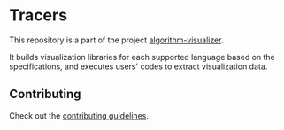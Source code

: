 # Tracers

This repository is a part of the project [algorithm-visualizer](https://github.com/algorithm-visualizer).

It builds visualization libraries for each supported language based on the specifications, and executes users' codes to extract visualization data.

## Contributing

Check out the [contributing guidelines](https://github.com/algorithm-visualizer/tracers/blob/master/CONTRIBUTING.md).
